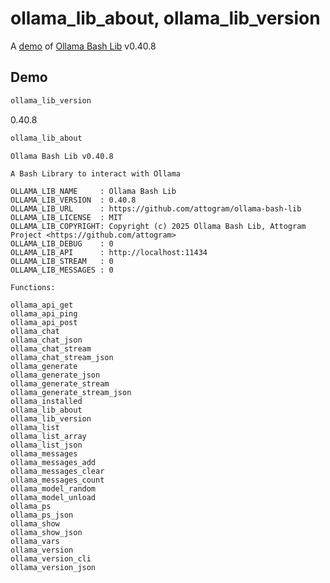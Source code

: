 # ollama_lib_about, ollama_lib_version

A [demo](../README.md#demos) of [Ollama Bash Lib](https://github.com/attogram/ollama-bash-lib) v0.40.8

## Demo

```bash
ollama_lib_version
```
0.40.8

```bash
ollama_lib_about
```
```
Ollama Bash Lib v0.40.8

A Bash Library to interact with Ollama

OLLAMA_LIB_NAME     : Ollama Bash Lib
OLLAMA_LIB_VERSION  : 0.40.8
OLLAMA_LIB_URL      : https://github.com/attogram/ollama-bash-lib
OLLAMA_LIB_LICENSE  : MIT
OLLAMA_LIB_COPYRIGHT: Copyright (c) 2025 Ollama Bash Lib, Attogram Project <https://github.com/attogram>
OLLAMA_LIB_DEBUG    : 0
OLLAMA_LIB_API      : http://localhost:11434
OLLAMA_LIB_STREAM   : 0
OLLAMA_LIB_MESSAGES : 0

Functions:

ollama_api_get
ollama_api_ping
ollama_api_post
ollama_chat
ollama_chat_json
ollama_chat_stream
ollama_chat_stream_json
ollama_generate
ollama_generate_json
ollama_generate_stream
ollama_generate_stream_json
ollama_installed
ollama_lib_about
ollama_lib_version
ollama_list
ollama_list_array
ollama_list_json
ollama_messages
ollama_messages_add
ollama_messages_clear
ollama_messages_count
ollama_model_random
ollama_model_unload
ollama_ps
ollama_ps_json
ollama_show
ollama_show_json
ollama_vars
ollama_version
ollama_version_cli
ollama_version_json
```
